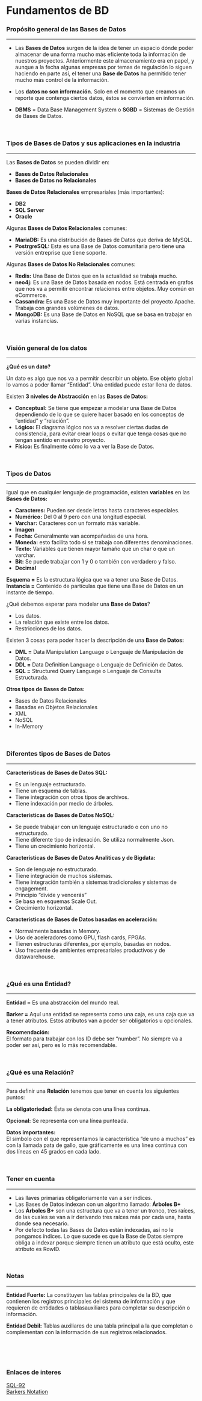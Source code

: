 # Fundamentos de BD #

### Propósito general de las Bases de Datos ###
***

- Las **Bases de Datos** surgen de la idea de tener un espacio dónde poder almacenar de una forma mucho más eficiente toda la información de nuestros proyectos. Anteriormente este almacenamiento era en papel, y aunque a la fecha algunas empresas por temas de regulación lo siguen haciendo en parte así, el tener una **Base de Datos** ha permitido tener mucho más control de la información.

- Los **datos no son información.** Solo en el momento que creamos un reporte que contenga ciertos datos, éstos se convierten en información.

- **DBMS** = Data Base Management System o **SGBD** = Sistemas de Gestión de Bases de Datos.


<br>

### Tipos de Bases de Datos y sus aplicaciones en la industria ###
***

Las **Bases de Datos** se pueden dividir en:

- **Bases de Datos Relacionales**
- **Bases de Datos no Relacionales**


**Bases de Datos Relacionales** empresariales (más importantes):

- **DB2**
- **SQL Server**
- **Oracle**


Algunas **Bases de Datos Relacionales** comunes:

- **MariaDB:** Es una distribución de Bases de Datos que deriva de MySQL.
- **PostrgreSQL:** Esta es una Base de Datos comunitaria pero tiene una versión entreprise que tiene soporte.


Algunas **Bases de Datos No Relacionales** comunes:

- **Redis:** Una Base de Datos que en la actualidad se trabaja mucho.
- **neo4j:** Es una Base de Datos basada en nodos. Está centrada en grafos que nos va a permitir encontrar relaciones entre objetos. Muy común en eCommerce.
- **Cassandra:** Es una Base de Datos muy importante del proyecto Apache. Trabaja con grandes volúmenes de datos.
- **MongoDB:** Es una Base de Datos en NoSQL que se basa en trabajar en varias instancias.


<br>

### Visión general de los datos ###
***

**¿Qué es un dato?**

Un dato es algo que nos va a permitir describir un objeto. Ese objeto global lo vamos a poder llamar “Entidad”. Una entidad puede estar llena de datos.

Existen **3 niveles de Abstracción** en las **Bases de Datos:**

- **Conceptual:** Se tiene que empezar a modelar una Base de Datos dependiendo de lo que se quiere hacer basado en los conceptos de “entidad” y “relación”.
- **Lógico:** El diagrama lógico nos va a resolver ciertas dudas de consistencia, para evitar crear loops o evitar que tenga cosas que no tengan sentido en nuestro proyecto.
- **Físico:** Es finalmente cómo lo va a ver la Base de Datos.


<br>

### Tipos de Datos ###
***

Igual que en cualquier lenguaje de programación, existen **variables** en las **Bases de Datos:**

- **Caracteres:** Pueden ser desde letras hasta caracteres especiales.
- **Numérico:** Del 0 al 9 pero con una longitud especial.
- **Varchar:** Caracteres con un formato más variable.
- **Imagen**
- **Fecha:** Generalmente van acompañadas de una hora.
- **Moneda:** esto facilita todo si se trabaja con diferentes denominaciones.
- **Texto:** Variables que tienen mayor tamaño que un char o que un varchar.
- **Bit:** Se puede trabajar con 1 y 0 o también con verdadero y falso.
- **Decimal**

**Esquema =** Es la estructura lógica que va a tener una Base de Datos. <br>
**Instancia =** Contenido de partículas que tiene una Base de Datos en un instante de tiempo.

¿Qué debemos esperar para modelar una **Base de Datos**?

- Los datos.
- La relación que existe entre los datos.
- Restricciones de los datos.

Existen 3 cosas para poder hacer la descripción de una **Base de Datos:**

- **DML =** Data Manipulation Language o Lenguaje de Manipulación de Datos.
- **DDL =** Data Definition Language o Lenguaje de Definición de Datos.
- **SQL =** Structured Query Language o Lenguaje de Consulta Estructurada.

**Otros tipos de Bases de Datos:**

- Bases de Datos Relacionales
- Basadas en Objetos Relacionales
- XML
- NoSQL
- In-Memory


<br>

### Diferentes tipos de Bases de Datos ###
***

**Características de Bases de Datos SQL:**

- Es un lenguaje estructurado.
- Tiene un esquema de tablas.
- Tiene integración con otros tipos de archivos.
- Tiene indexación por medio de árboles.

**Características de Bases de Datos NoSQL:**

- Se puede trabajar con un lenguaje estructurado o con uno no estructurado.
- Tiene diferente tipo de indexación. Se utiliza normalmente Json.
- Tiene un crecimiento horizontal.

**Características de Bases de Datos Analíticas y de Bigdata:**

- Son de lenguaje no estructurado.
- Tiene integración de muchos sistemas.
- Tiene integración también a sistemas tradicionales y sistemas de engagement.
- Principio “divide y vencerás”
- Se basa en esquemas Scale Out.
- Crecimiento horizontal.

**Características de Bases de Datos basadas en aceleración:**

- Normalmente basadas in Memory.
- Uso de aceleradores como GPU, flash cards, FPGAs.
- Tienen estructuras diferentes, por ejemplo, basadas en nodos.
- Uso frecuente de ambientes empresariales productivos y de datawarehouse.


<br>

### ¿Qué es una Entidad? ###
***

**Entidad =** Es una abstracción del mundo real.

**Barker =** Aquí una entidad se representa como una caja, es una caja que va a tener atributos. Estos atributos van a poder ser obligatorios u opcionales.

**Recomendación:**<br>
El formato para trabajar con los ID debe ser “number”. No siempre va a poder ser así, pero es lo más recomendable.


<br>

### ¿Qué es una Relación? ###
***

Para definir una **Relación** tenemos que tener en cuenta los siguientes puntos:

**La obligatoriedad:** Ésta se denota con una línea continua.

**Opcional:** Se representa con una línea punteada.

**Datos importantes:** <br>
El símbolo con el que representamos la característica “de uno a muchos” es con la llamada pata de gallo, que gráficamente es una línea continua con dos líneas en 45 grados en cada lado.

<br>

### Tener en cuenta ###
***

- Las llaves primarias obligatoriamente van a ser índices.
- Las Bases de Datos indexan con un algoritmo llamado: **Árboles B+**
- Los **Árboles B+** son una estructura que va a tener un tronco, tres raíces, de las cuales se van a ir derivando tres raíces más por cada una, hasta donde sea necesario.
- Por defecto todas las Bases de Datos están indexadas, así no le pongamos índices. Lo que sucede es que la Base de Datos siempre obliga a indexar porque siempre tienen un atributo que está oculto, este atributo es RowID.

<br>


### Notas ###
***

**Entidad Fuerte:** La constituyen las tablas principales de la BD, que contienen los registros principales del sistema de información y que requieren de entidades o tablasauxiliares para completar su descripción o información.

**Entidad Debil:** Tablas auxiliares de una tabla principal a la que completan o complementan con la información de sus registros relacionados.


<br><br><br>
### Enlaces de interes ###

[SQL-92](https://es.wikipedia.org/wiki/SQL-92) <br>
[Barkers Notation](http://www.vertabelo.com/blog/technical-articles/barkers-erd-notation)